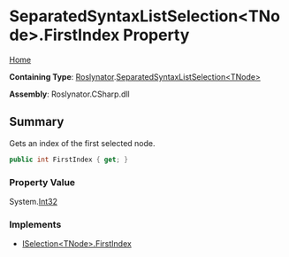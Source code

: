 # SeparatedSyntaxListSelection\<TNode>\.FirstIndex Property <a name="_Top"></a>

[Home](../../../README.md)

**Containing Type**: [Roslynator](../../README.md#_Top)\.[SeparatedSyntaxListSelection\<TNode>](../README.md#_Top)

**Assembly**: Roslynator\.CSharp\.dll

## Summary

Gets an index of the first selected node\.

```csharp
public int FirstIndex { get; }
```

### Property Value

System\.[Int32](https://docs.microsoft.com/en-us/dotnet/api/system.int32)

### Implements

* [ISelection\<TNode>.FirstIndex](../../ISelection-1/FirstIndex/README.md#_Top)
